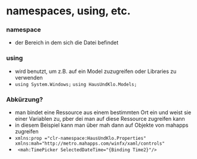 # namespaces, using, etc.

### namespace

- der Bereich in dem sich die Datei befindet

### using

- wird benutzt, um z.B. auf ein Model zuzugreifen oder Libraries zu verwenden
- `using System.Windows;`
  `using HausUndKlo.Models;`

### Abkürzung?

- man bindet eine Ressource aus einem bestimmten Ort ein und weist sie einer Variablen zu, pber dei man auf diese Ressource zugreifen kann
- in diesem Beispiel kann man über mah dann auf Objekte von mahapps zugreifen
-   `xmlns:prop ="clr-namespace:HausUndKlo.Properties"` ` xmlns:mah="http://metro.mahapps.com/winfx/xaml/controls"`
- ` <mah:TimePicker SelectedDateTime="{Binding Time2}"/>`

